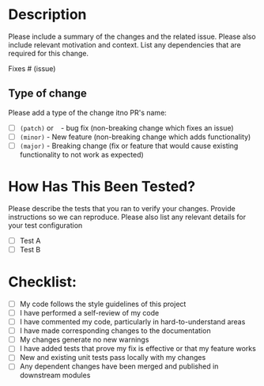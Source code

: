 # Description

Please include a summary of the changes and the related issue. Please also include relevant motivation and context. List any dependencies that are required for this change.

Fixes # (issue)

## Type of change

Please add a type of the change itno PR's name:

-   [ ] `(patch)` or ` ` - bug fix (non-breaking change which fixes an issue)
-   [ ] `(minor)` - New feature (non-breaking change which adds functionality)
-   [ ] `(major)` - Breaking change (fix or feature that would cause existing functionality to not work as expected)

# How Has This Been Tested?

Please describe the tests that you ran to verify your changes. Provide instructions so we can reproduce. Please also list any relevant details for your test configuration

-   [ ] Test A
-   [ ] Test B

# Checklist:

-   [ ] My code follows the style guidelines of this project
-   [ ] I have performed a self-review of my code
-   [ ] I have commented my code, particularly in hard-to-understand areas
-   [ ] I have made corresponding changes to the documentation
-   [ ] My changes generate no new warnings
-   [ ] I have added tests that prove my fix is effective or that my feature works
-   [ ] New and existing unit tests pass locally with my changes
-   [ ] Any dependent changes have been merged and published in downstream modules
